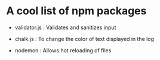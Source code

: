 # A cool list of npm packages

* validator.js : Validates and sanitizes input

* chalk.js : To change the color of text displayed in the log

* nodemon : Allows hot reloading of files